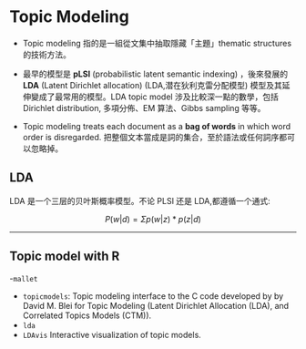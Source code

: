# Topic Modeling



* Topic modeling 指的是一組從文集中抽取隱藏「主題」thematic structures 的技術方法。

* 最早的模型是 **pLSI** (probabilistic latent semantic indexing) ，後來發展的 **LDA** (Latent Dirichlet allocation) (LDA,潜在狄利克雷分配模型) 模型及其延伸變成了最常用的模型。LDA topic model 涉及比較深一點的數學，包括 Dirichlet distribution, 多項分佈、EM 算法、Gibbs sampling 等等。

* Topic modeling treats each document as a **bag of words** in which word order is disregarded. 把整個文本當成是詞的集合，至於語法或任何詞序都可以忽略掉。

## LDA

LDA 是一个三层的贝叶斯概率模型。不论 PLSI 还是 LDA,都遵循一个通式:


$$ 
P(w|d) = \Sigma p(w|z) * p(z|d) 
$$





----
## Topic model with R

-`mallet`
- `topicmodels`: Topic modeling interface to the C code developed by by David M. Blei for Topic Modeling (Latent Dirichlet Allocation (LDA), and Correlated Topics Models (CTM)).
- `lda`
- `LDAvis` Interactive visualization of topic models.




